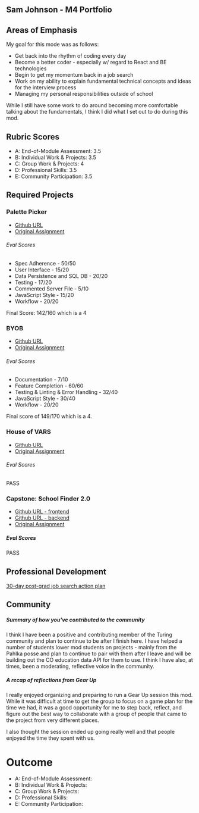 ## Sam Johnson - M4 Portfolio

## Areas of Emphasis
My goal for this mode was as follows:
- Get back into the rhythm of coding every day
- Become a better coder - especially w/ regard to React and BE technologies
- Begin to get my momentum back in a job search
- Work on my ability to explain fundamental technical concepts and ideas for the interview process
- Managing my personal responsibilities outside of school

While I still have some work to do around becoming more comfortable talking about the fundamentals, I think I did what I set out to do during this mod.


## Rubric Scores

- A: End-of-Module Assessment: 3.5
- B: Individual Work & Projects: 3.5
- C: Group Work & Projects: 4
- D: Professional Skills: 3.5
- E: Community Participation: 3.5

## Required Projects

### Palette Picker
- [Github URL](https://github.com/sljohnson32/palette-picker)
- [Original Assignment](http://frontend.turing.io/projects/palette-picker.html)

###### Eval Scores
- Spec Adherence - 50/50
- User Interface - 15/20
- Data Persistence and SQL DB - 20/20
- Testing - 17/20
- Commented Server File - 5/10
- JavaScript Style - 15/20
- Workflow - 20/20

Final Score: 142/160 which is a 4

### BYOB
- [Github URL](https://github.com/sljohnson32/byob)
- [Original Assignment](http://frontend.turing.io/projects/build-your-own-backend.html)

###### Eval Scores
- Documentation - 7/10
- Feature Completion - 60/60
- Testing & Linting & Error Handling - 32/40
- JavaScript Style - 30/40
- Workflow - 20/20

Final score of 149/170 which is a 4.

### House of VARS
- [Github URL](https://github.com/sljohnson32/WikiEduDashboard)
- [Original Assignment](http://frontend.turing.io/projects/house-of-vars.html)

###### Eval Scores
PASS

### Capstone: School Finder 2.0
- [Github URL - frontend](https://github.com/sljohnson32/school-finder)
- [Github URL - backend](https://github.com/sljohnson32/CDoE_data_api)
- [Original Assignment](http://frontend.turing.io/projects/capstone.html)

##### Eval Scores
PASS

## Professional Development
[30-day post-grad job search action plan](https://gist.github.com/sljohnson32/ea42b47772a1468a986af3fed51e4e9e)

## Community

##### Summary of how you've contributed to the community
I think I have been a positive and contributing member of the Turing community and plan to continue to be after I finish here.  I have helped a number of students lower mod students on projects - mainly from the Pahlka posse and plan to continue to pair with them after I leave and will be building out the CO education data API for them to use.  I think I have also, at times, been a moderating, reflective voice in the community.

##### A recap of reflections from Gear Up
I really enjoyed organizing and preparing to run a Gear Up session this mod.  While it was difficult at time to get the group to focus on a game plan for the time we had, it was a good opportunity for me to step back, reflect, and figure out the best way to collaborate with a group of people that came to the project from very different places.

I also thought the session ended up going really well and that people enjoyed the time they spent with us.

# Outcome

- A: End-of-Module Assessment:
- B: Individual Work & Projects:
- C: Group Work & Projects:
- D: Professional Skills:
- E: Community Participation:
